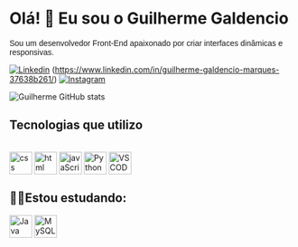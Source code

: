 <h1>Olá! 👋 Eu sou o Guilherme Galdencio</h1>
<p style="font-family: Arial">Sou um desenvolvedor Front-End apaixonado por criar interfaces dinâmicas e responsivas.</p>

[![Linkedin](https://img.shields.io/badge/LinkedIn-0077B5?style=for-the-badge&logo=linkedin&logoColor=white)](https://www.linkedin.com/in/guilherme-galdencio-marques-37638b261/) (https://www.linkedin.com/in/guilherme-galdencio-marques-37638b261/) [![Instagram](https://img.shields.io/badge/Gmail-D14836?style=for-the-badge&logo=gmail&logoColor=white)](https://www.linkedin.com/in/guilherme-galdencio-marques-37638b261/)

![Guilherme GitHub stats](https://github-readme-stats.vercel.app/api?username=GuilhermeGal&show_icons=true&theme=dark)

## Tecnologias que utilizo
<div>
<div style="display: inline_block"><br/>
<img align="center" alt="css" width="40px" src="https://cdn.jsdelivr.net/gh/devicons/devicon@latest/icons/css3/css3-original.svg">
<img align="center" alt="html" width="40px" src="https://cdn.jsdelivr.net/gh/devicons/devicon@latest/icons/html5/html5-original.svg">
<img align="center" alt="javaScript" width="40px" src="https://cdn.jsdelivr.net/gh/devicons/devicon@latest/icons/javascript/javascript-original.svg">
<img align="center" alt="Python" width="40px" src="https://cdn.jsdelivr.net/gh/devicons/devicon@latest/icons/python/python-original.svg">
<img align="center" alt="VSCODE" width="40px" src="https://cdn.jsdelivr.net/gh/devicons/devicon@latest/icons/vscode/vscode-original.svg">
</div>
<h2>👨‍💻Estou estudando:</h2>
<div style="display: inline_block">
<img align="center" alt="Java" width="40px" src="https://cdn.jsdelivr.net/gh/devicons/devicon@latest/icons/java/java-original.svg">
<img align="center" alt="MySQL" width="40px" src="https://cdn.jsdelivr.net/gh/devicons/devicon@latest/icons/mysql/mysql-original-wordmark.svg">
</div>
